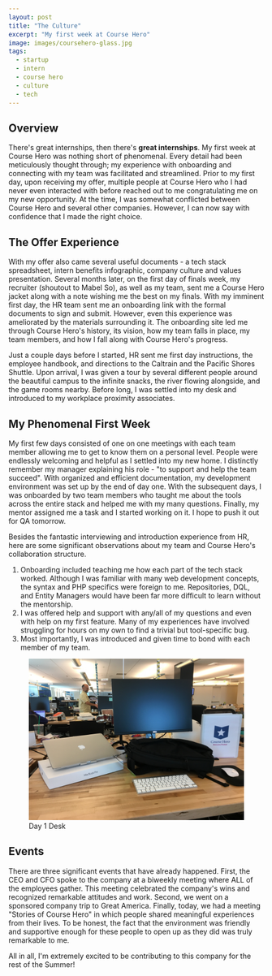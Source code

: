 ```yaml
---
layout: post
title: "The Culture"
excerpt: "My first week at Course Hero"
image: images/coursehero-glass.jpg
tags: 
  - startup
  - intern
  - course hero
  - culture
  - tech
---
```


## Overview

There's great internships, then there's **great internships**. My first week at Course Hero was nothing short of phenomenal.
Every detail had been meticulously thought through; my experience with onboarding and connecting with my team was 
facilitated and streamlined. Prior to my first day, upon receiving my offer, multiple people at Course Hero who I had never
even interacted with before reached out to me congratulating me on my new opportunity. At the time, I was somewhat
conflicted between Course Hero and several other companies. However, I can now say
with confidence that I made the right choice. 

## The Offer Experience

With my offer also came several useful documents - a tech stack spreadsheet, intern benefits infographic, 
company culture and values presentation. Several months later, on the first day of finals week, my recruiter (shoutout to Mabel So), as well as
my team, sent me a Course Hero jacket along with a note wishing me the best on my finals. With my imminent first day,
the HR team sent me an onboarding link with the formal documents to sign and submit. However, even this
experience was ameliorated by the materials surrounding it. The onboarding site led me through
Course Hero's history, its vision, how my team falls in place, my team members, and how I fall along with Course
Hero's progress. 

Just a couple days before I started, HR sent me first day instructions, the employee handbook, and directions
to the Caltrain and the Pacific Shores Shuttle. Upon arrival, I was given a tour by several different people around
the beautiful campus to the infinite snacks, the river flowing alongside, and the game rooms nearby. Before long,
I was settled into my desk and introduced to my workplace proximity associates. 

## My Phenomenal First Week

My first few days consisted of one on one meetings with each team member allowing me to get to know them on a personal
level. People were endlessly welcoming and helpful as I settled into my new home. I distinctly remember my manager
explaining his role - "to support and help the team succeed". With organized and efficient
documentation, my development environment was set up by the end of day one. With the subsequent days, I was onboarded
by two team members who taught me about the tools across the entire stack and helped me with my many questions. Finally,
my mentor assigned me a task and I started working on it. I hope to push it out for QA tomorrow. 

Besides the fantastic interviewing and introduction experience from HR, here are some significant observations about
my team and Course Hero's collaboration structure. 

  1. Onboarding included teaching me how each part of the tech stack worked. Although I was familiar with many
  web development concepts, the syntax and PHP specifics were foreign to me. Repositories, DQL, and Entity Managers
  would have been far more difficult to learn without the mentorship. 
  2. I was offered help and support with any/all of my questions and even with help on my first feature. Many
  of my experiences have involved struggling for hours on my own to find a trivial but tool-specific bug. 
  3. Most importantly, I was introduced and given time to bond with each member of my team. 

<figure class="align-center">
  <img src="images/coursehero-desk.jpg" alt="Day 1 Desk">
  <figcaption>Day 1 Desk</figcaption>
</figure> 

## Events

There are three significant events that have already happened. First, the CEO and CFO spoke to the company at a
biweekly meeting where ALL of the employees gather. This meeting celebrated the company's wins and recognized
remarkable attitudes and work. Second, we went on a sponsored company trip to Great America. Finally, today, 
we had a meeting "Stories of Course Hero" in which people shared meaningful experiences from their lives. To be honest,
the fact that the environment was friendly and supportive enough for these people to open up as they did was
truly remarkable to me.

All in all, I'm extremely excited to be contributing to this company for the rest of the Summer! 
